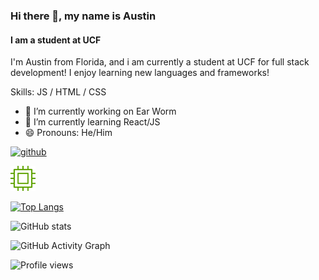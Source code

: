 ### Hi there 👋, my name is Austin
#### I am a student at UCF

I'm Austin from Florida, and i am currently a student at UCF for full stack development! I enjoy learning new languages and frameworks!  

Skills: JS / HTML / CSS

- 🔭 I’m currently working on Ear Worm 
- 🌱 I’m currently learning React/JS 
- 😄 Pronouns: He/Him 


[<img src='https://cdn.jsdelivr.net/npm/simple-icons@3.0.1/icons/github.svg' alt='github' height='40'>](https://github.com/AustinMcClarren)  

<a href='https://docs.github.com/en/developers'><img src='https://raw.githubusercontent.com/acervenky/animated-github-badges/master/assets/devbadge.gif' width='40' height='40'></a> 

[![Top Langs](https://github-readme-stats.vercel.app/api/top-langs/?username=AustinMcClarren)](https://github.com/anuraghazra/github-readme-stats)

![GitHub stats](https://github-readme-stats.vercel.app/api?username=AustinMcClarren&show_icons=true&count_private=true)  

![GitHub Activity Graph](https://activity-graph.herokuapp.com/graph?username=AustinMcClarren)  

![Profile views](https://gpvc.arturio.dev/AustinMcClarren)  





